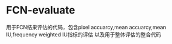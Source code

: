 # FCN-evaluate
用于FCN结果评估的代码，包含pixel accuarcy,mean accuarcy,mean IU,frequency weighted IU指标的评估 以及用于整体评估的整合代码
